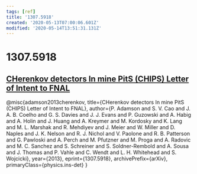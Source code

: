 ```yaml
---
tags: [ref]
title: '1307.5918'
created: '2020-05-13T07:00:06.601Z'
modified: '2020-05-14T13:51:31.131Z'
---
```


# 1307.5918

## [CHerenkov detectors In mine PitS (CHIPS) Letter of Intent to FNAL](https://arxiv.org/pdf/1307.5918.pdf)

@misc{adamson2013cherenkov,
    title={CHerenkov detectors In mine PitS (CHIPS) Letter of Intent to FNAL},
    author={P. Adamson and S. V. Cao and J. A. B. Coelho and G. S. Davies and J. J. Evans and P. Guzowski and A. Habig and A. Holin and J. Huang and A. Kreymer and M. Kordosky and K. Lang and M. L. Marshak and R. Mehdiyev and J. Meier and W. Miller and D. Naples and J. K. Nelson and R. J. Nichol and V. Paolone and R. B. Patterson and G. Pawloski and A. Perch and M. Pfutzner and M. Proga and A. Radovic and M. C. Sanchez and S. Schreiner and S. Soldner-Rembold and A. Sousa and J. Thomas and P. Vahle and C. Wendt and L. H. Whitehead and S. Wojcicki},
    year={2013},
    eprint={1307.5918},
    archivePrefix={arXiv},
    primaryClass={physics.ins-det}
}
